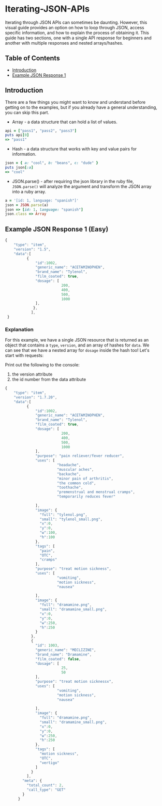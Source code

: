 # Iterating-JSON-APIs

Iterating through JSON APIs can sometimes be daunting. However, this visual guide provides an option on how to loop through JSON, access specific information, and how to explain the process of obtaining it. This guide has two sections, one with a single API response for beginners and another with multiple responses and nested arrays/hashes. 

## Table of Contents
- [Introduction](#introduction)
- [Example JSON Response 1](#example-json-response-1)

## Introduction
There are a few things you might want to know and understand before getting on to the examples, but if you already have a general understanding, you can skip this part.

- Array - a data structure that can hold a list of values.
```ruby
api = ["pass1", "pass2", "pass3"]
puts api[0]
=> "pass1"
```
- Hash - a data structure that works with key and value pairs for information.
```ruby
json = { a: "cool", b: "beans", c: "dude" }
puts json[:a]
=> "cool"
```

- JSON.parse() - after requiring the json library in the ruby file, `JSON.parse()` will analyze the argument and transform the JSON array into a ruby array.

```ruby
a = '[id: 1, language: "spanish"]'
json = JSON.parse(a)
json => [id: 1, language: "spanish"]
json.class => Array

```

## Example JSON Response 1 (Easy)

```javascript
{
    "type": "item",
    "version": "1.5",
    "data":[
          {
              "id":1002,
              "generic_name": "ACETAMINOPHEN",
              "brand_name": "Tylenol",
              "film_coated": true,
              "dosage": [
                          200,
                          400,
                          500,
                          1000
              ],
             },
            ],
 }
```

### Explanation
For this example, we have a single JSON resource that is returned as an object that contains a `type`, `version`, and an array of hashes for `data`. We can see that we have a nested array for `dosage` inside the hash too! Let's start with requests:

Print out the following to the console:
1) the version attribute 
2) the id number from the data attribute




```javascript
{
    "type": "item",
    "version": "1.7.20",
    "data":[
          {
              "id":1002,
              "generic_name": "ACETAMINOPHEN",
              "brand_name": "Tylenol",
              "film_coated": true,
              "dosage": [
                          200,
                          400,
                          500,
                          1000
              ],
              "purpose": "pain reliever/fever reducer",
              "uses": [
                        "headache",
                        "muscular aches",
                        "backache",
                        "minor pain of arthritis",
                        "the common cold",
                        "toothache",
                        "premenstrual and menstrual cramps",
                        "temporarily reduces fever"
                        
              ],
              "image": {
                "full": "tylenol.png",
                "small": "tylenol_small.png",
                "x":0,
                "y":0,
                "w":100,
                "h":100
              },
              "tags": [
                "pain",
                "OTC",
                "cramps"
              ],
              "purpose": "treat motion sickness",
              "uses": [
                        "vomiting",
                        "motion sickness",
                        "nausea"
                        
              ],
              "image": {
                "full": "dramamine.png",
                "small": "dramamine_small.png",
                "x":0,
                "y":0,
                "w":250,
                "h":250
              }
            },
            {
              "id": 1003,
              "generic_name": "MECLIZINE",
              "brand_name": "Dramamine",
              "film_coated": false,
              "dosage": [
                          25,
                          50
              ],
              "purpose": "treat motion sicknessx",
              "uses": [
                        "vomiting",
                        "motion sickness",
                        "nausea"
                        
              ],
              "image": {
                "full": "dramamine.png",
                "small": "dramamine_small.png",
                "x":0,
                "y":0,
                "w":250,
                "h":250
              },
              "tags": [
                "motion sickness",
                "OTC",
                "vertigo"
              ]
            }
          ],
        "meta": {
          "total_count": 2,
          "call_type": "GET"
        }
      }
```
